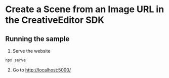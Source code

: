 # Create a Scene from an Image URL in the CreativeEditor SDK


## Running the sample

1. Serve the website

```bash
npx serve
```

2. Go to [http://localhost:5000/](http://localhost:5000/)

